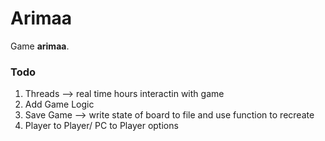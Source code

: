# Arimaa

Game __arimaa__.


### Todo

1. Threads --> real time hours interactin with game
2. Add Game Logic
3. Save Game --> write state of board to file and use function to recreate
4. Player to Player/ PC to Player options


